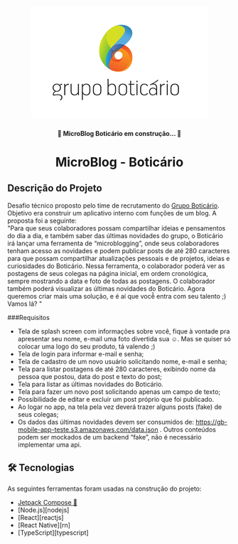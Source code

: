 <h1 align="center">
    <img alt="MicloBlog Boticário" title="#MicroBlogBoticario" src="./assets/banner.png" />
</h1>

<h4 align="center">
	🚧 MicroBlog Boticário em construção... 🚧
</h4>

<h1 align="center">MicroBlog - Boticário</h1>

## Descrição do Projeto
<p align="left">
                Desafio técnico proposto pelo time de recrutamento do <a href="https://www.grupoboticario.com.br/pt/Paginas/Inicial.aspx">Grupo Boticário</a>. Objetivo era construir um aplicativo interno com funções de um blog. A proposta foi a seguinte: </br>
                "Para que seus colaboradores possam compartilhar ideias e pensamentos do dia a dia, e também saber das últimas novidades do grupo, o Boticário irá lançar uma ferramenta de “microblogging”, onde seus colaboradores tenham acesso as novidades  e podem publicar posts de até 280 caracteres para que possam compartilhar atualizações pessoais e de projetos, ideias e curiosidades do Boticário.
Nessa ferramenta, o colaborador poderá ver as postagens de seus colegas na página inicial, em ordem cronológica, sempre mostrando a data e foto de todas as postagens. O colaborador também poderá visualizar as últimas novidades do Boticário.
Agora queremos criar mais uma solução, e é aí que você̂ entra com seu talento ;)
Vamos lá?
"
</p>

###Requisitos 

- Tela de splash screen com informações sobre você, fique à vontade pra apresentar seu nome, e-mail uma foto divertida sua ☺. Mas se quiser só colocar uma logo do seu produto, tá valendo ;)
- Tela de login para informar e-mail e senha;
- Tela de cadastro de um novo usuário solicitando nome, e-mail e senha;
- Tela para listar postagens de até 280 caracteres, exibindo nome da pessoa que postou, data do post e texto do post;
-  Tela para listar as últimas novidades do Boticário. 
- Tela para fazer um novo post solicitando apenas um campo de texto;
- Possibilidade de editar e excluir um post próprio que foi publicado.
- Ao logar no app, na tela pela vez deverá trazer alguns posts (fake) de seus colegas;
- Os dados das últimas novidades devem ser consumidos de:  https://gb-mobile-app-teste.s3.amazonaws.com/data.json . Outros conteúdos podem ser mockados de um backend “fake”, não é necessário implementar uma api.


## 🛠 Tecnologias

As seguintes ferramentas foram usadas na construção do projeto:

- [Jetpack Compose 🚀](https://developer.android.com/jetpack/compose?gclid=CjwKCAjwmqKJBhAWEiwAMvGt6MF1iba-lSoaj_WuGEyO_1bKNjHbC-_bXir_x2_DTl_AH0R8i0FxUxoC-wwQAvD_BwE&gclsrc=aw.ds)
- [Node.js][nodejs]
- [React][reactjs]
- [React Native][rn]
- [TypeScript][typescript]